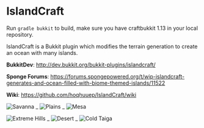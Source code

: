 IslandCraft
===========

Run ```gradle bukkit``` to build, make sure you have craftbukkit 1.13 in your local repository.

IslandCraft is a Bukkit plugin which modifies the terrain generation to create an ocean with many islands.

**BukkitDev**: http://dev.bukkit.org/bukkit-plugins/islandcraft/

**Sponge Forums**: https://forums.spongepowered.org/t/wip-islandcraft-generates-and-ocean-filled-with-biome-themed-islands/11522

**Wiki**: https://github.com/hoqhuuep/IslandCraft/wiki

![Savanna](http://dev.bukkit.org/thumbman/images/71/269/200x112/2014-03-22_10.57.54.png.-m1.png) _
![Plains](http://dev.bukkit.org/thumbman/images/71/267/200x112/2014-03-22_11.27.12.png.-m1.png) _
![Mesa](http://dev.bukkit.org/thumbman/images/71/265/200x112/2014-03-22_11.15.40.png.-m1.png)

![Extreme Hills](http://dev.bukkit.org/thumbman/images/71/260/200x112/2014-03-22_11.33.43.png.-m1.png) _
![Desert](http://dev.bukkit.org/thumbman/images/71/259/200x112/2014-03-22_11.18.50.png.-m1.png) _
![Cold Taiga](http://dev.bukkit.org/thumbman/images/71/258/200x112/2014-03-22_11.30.18.png.-m1.png)
